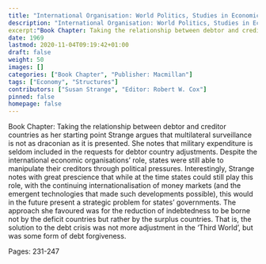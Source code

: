 ```yaml
---
title: "International Organisation: World Politics, Studies in Economic: The Meaning of Multilateral Surveilance"
description: "International Organisation: World Politics, Studies in Economic: The Meaning of Multilateral Surveilance"
excerpt:"Book Chapter: Taking the relationship between debtor and creditor countries as her starting point Strange argues that multilateral surveillance is not as draconian as it is presented. She notes that military expenditure is seldom included in the requests for debtor country adjustments. Despite the international economic organisations’ role, states were still able to manipulate their creditors through political pressures. Interestingly, Strange notes with great prescience that while at the time states could still play this role, with the continuing internationalisation of money markets (and the emergent technologies that made such developments possible), this would in the future present a strategic problem for states’ governments. The approach she favoured was for the reduction of indebtedness to be borne not by the deficit countries but rather by the surplus countries. That is, the solution to the debt crisis was not more adjustment in the ‘Third World’, but was some form of debt forgiveness.
date: 1969
lastmod: 2020-11-04T09:19:42+01:00
draft: false
weight: 50
images: []
categories: ["Book Chapter", "Publisher: Macmillan"]
tags: ["Economy", "Structures"]
contributors: ["Susan Strange", "Editor: Robert W. Cox"]
pinned: false
homepage: false
---
```


Book Chapter: Taking the relationship between debtor and creditor countries as her starting point Strange argues that multilateral surveillance is not as draconian as it is presented. She notes that military expenditure is seldom included in the requests for debtor country adjustments. Despite the international economic organisations’ role, states were still able to manipulate their creditors through political pressures. Interestingly, Strange notes with great prescience that while at the time states could still play this role, with the continuing internationalisation of money markets (and the emergent technologies that made such developments possible), this would in the future present a strategic problem for states’ governments. The approach she favoured was for the reduction of indebtedness to be borne not by the deficit countries but rather by the surplus countries. That is, the solution to the debt crisis was not more adjustment in the ‘Third World’, but was some form of debt forgiveness.

Pages: 231-247